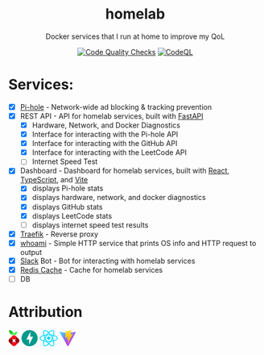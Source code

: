<h1 align="center">homelab</h1>

<p align="center">Docker services that I run at home to improve my QoL</p>

<div align="center">

[![Code Quality Checks](https://github.com/noahtigner/homelab/actions/workflows/quality.yml/badge.svg)](https://github.com/noahtigner/homelab/actions/workflows/quality.yml)
[![CodeQL](https://github.com/noahtigner/homelab/actions/workflows/codeql.yml/badge.svg)](https://github.com/noahtigner/homelab/actions/workflows/codeql.yml)

</div>

# Services:

- [x] [Pi-hole](https://pi-hole.net/) - Network-wide ad blocking & tracking prevention
- [x] REST API - API for homelab services, built with [FastAPI](https://fastapi.tiangolo.com/)
  - [x] Hardware, Network, and Docker Diagnostics
  - [x] Interface for interacting with the Pi-hole API
  - [x] Interface for interacting with the GitHub API
  - [x] Interface for interacting with the LeetCode API
  - [ ] Internet Speed Test
- [x] Dashboard - Dashboard for homelab services, built with [React](https://reactjs.org/), [TypeScript](https://www.typescriptlang.org/), and [Vite](https://vitejs.dev/)
  - [x] displays Pi-hole stats
  - [x] displays hardware, network, and docker diagnostics
  - [x] displays GitHub stats
  - [x] displays LeetCode stats
  - [ ] displays internet speed test results
- [x] [Traefik](https://traefik.io/) - Reverse proxy
- [x] [whoami](https://hub.docker.com/r/containous/whoami) - Simple HTTP service that prints OS info and HTTP request to output
- [x] [Slack](https://slack.com/) Bot - Bot for interacting with homelab services
- [x] [Redis Cache](https://redis.io/) - Cache for homelab services
- [ ] DB

# Attribution

<a href="https://pi-hole.net/"><img alt="Pi-hole" src="https://github.com/noahtigner/homelab/blob/main/dashboard/public/pihole.svg" height="32" /></a>
<a href="https://fastapi.tiangolo.com/"><img alt="FastAPI" src="https://github.com/noahtigner/homelab/blob/main/dashboard/public/fastapi.svg" height="32" /></a>
<a href="https://reactjs.org/"><img alt="React" src="https://github.com/noahtigner/homelab/blob/main/dashboard/src/assets/react.svg" height="32" /></a>
<a href="https://vitejs.dev/"><img alt="Vite" src="https://github.com/noahtigner/homelab/blob/main/dashboard/public/vite.svg" height="32" /></a>
